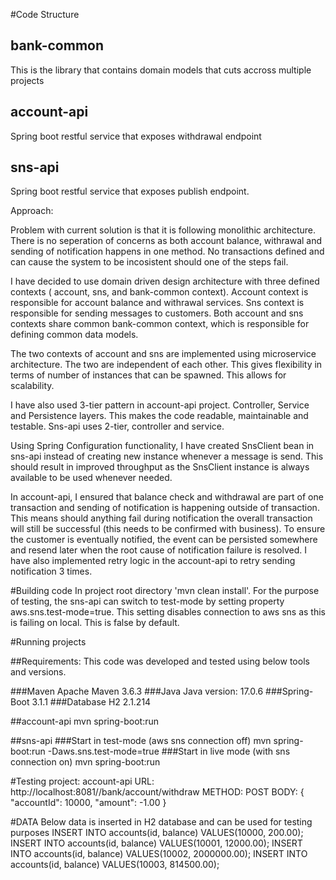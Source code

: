 
#Code Structure

## bank-common
   This is the library that contains domain models that cuts accross multiple projects
## account-api
   Spring boot restful service that exposes withdrawal endpoint
## sns-api
   Spring boot restful service that exposes publish endpoint. 

Approach:

   Problem with current solution is that it is following monolithic architecture.
   There is no seperation of concerns as both account balance, withrawal and sending of notification happens in one method.
   No transactions defined and can cause the system to be incosistent should one of the steps fail.
   
   I have decided to use domain driven design architecture with three defined contexts ( account, sns, and bank-common context).
   Account context is responsible for account balance and withrawal services. Sns context is responsible for sending messages to customers.
   Both account and sns contexts share common bank-common context, which is responsible for defining common data models.
   
   The two contexts of account and sns are implemented using microservice architecture. The two are independent of each other.
   This gives flexibility in terms of number of instances that can be spawned. This allows for scalability.
   
   I have also used 3-tier pattern in account-api project. Controller, Service and Persistence layers. This makes the code readable, maintainable and testable.
   Sns-api uses 2-tier, controller and service.
   
   Using Spring Configuration functionality, I have created SnsClient bean in sns-api instead of creating new instance whenever a message is send. This should result in improved throughput as the SnsClient instance
   is always available to be used whenever needed.
   
   In account-api, I ensured that balance check and withdrawal are part of one transaction and sending of notification is happening outside of transaction.
   This means should anything fail during notification the overall transaction will still be successful (this needs to be confirmed with business).
   To ensure the customer is eventually notified, the event can be persisted somewhere and resend later when the root cause of notification failure is resolved.
   I have also implemented retry logic in the account-api to retry sending notification 3 times. 

#Building code
   In project root directory 'mvn clean install'.
   For the purpose of testing, the sns-api can switch to test-mode by setting property aws.sns.test-mode=true.
   This setting disables connection to aws sns as this is failing on local. This is false by default.

#Running projects

##Requirements:
This code was developed and tested using below tools and versions.

###Maven
   Apache Maven 3.6.3
###Java
   Java version: 17.0.6
###Spring-Boot
   3.1.1
###Database H2
   2.1.214

##account-api
   mvn spring-boot:run

##sns-api
###Start in test-mode (aws sns connection off)
   mvn spring-boot:run -Daws.sns.test-mode=true
###Start in live mode (with sns connection on)
   mvn spring-boot:run

#Testing project: account-api
   URL: http://localhost:8081//bank/account/withdraw
   METHOD: POST
   BODY: {
      "accountId": 10000,
      "amount": -1.00
   }

#DATA
   Below data is inserted in H2 database and can be used for testing purposes
INSERT INTO accounts(id, balance) VALUES(10000, 200.00);
INSERT INTO accounts(id, balance) VALUES(10001, 12000.00);
INSERT INTO accounts(id, balance) VALUES(10002, 2000000.00);
INSERT INTO accounts(id, balance) VALUES(10003, 814500.00);

